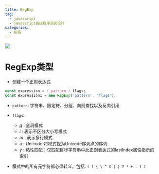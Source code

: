 ```yaml
---
title: RegExp
tag: 
  - javascript
  - javascript高级程序语言设计
categories:
  - 前端
---
```

![](/imgs/javascript/theme/regexp.png)

# RegExp类型

- 创建一个正则表达式
```javascript
const expression = / pattern / flags;
const expression1 = new RegExp('pattern', 'flags');
```
- `pattern`: 字符串、限定符、分组、向前查找以及反向引用
- `flags`:
  - *g* : 全局模式
  - *i* : 表示不区分大小写模式
  - *m* : 表示多行模式
  - *u* : Unicode;将模式视为Unicode序列点的序列
  - *y* : 粘性匹配；仅匹配目标字符串中此正则表达式的lastIndex属性指示的索引

- 模式中的所有元字符都必须转义，包括: `( [ { \ ^ $ | } ? * + . ] )`